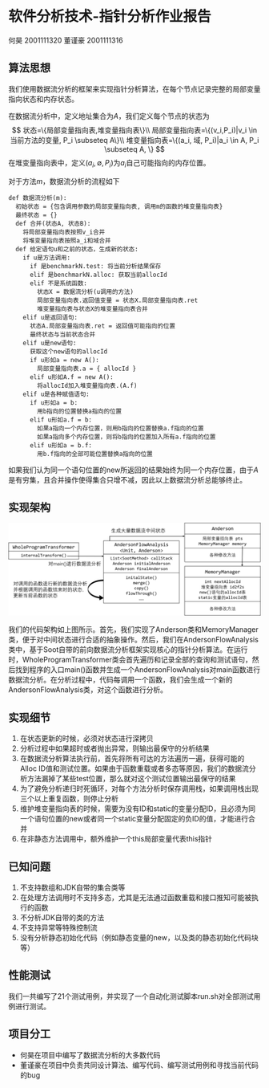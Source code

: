 # 软件分析技术-指针分析作业报告

何昊 2001111320    董谨豪 2001111316

## 算法思想

我们使用数据流分析的框架来实现指针分析算法，在每个节点记录完整的局部变量指向状态和内存状态。

在数据流分析中，定义地址集合为$A$，我们定义每个节点的状态为
$$
状态=\{局部变量指向表,堆变量指向表\}\\
局部变量指向表=\{(v_i,P_i)|v_i \in 当前方法的变量, P_i \subseteq A\}\\
堆变量指向表=\{(a_i, 域, P_i)|a_i \in A, P_i \subseteq A, \}
$$
在堆变量指向表中，定义$(a_i,\emptyset,P_i)$为$a_i$自己可能指向的内存位置。

对于方法$m$，数据流分析的流程如下

```
def 数据流分析(m):
  初始状态 = {包含调用参数的局部变量指向表, 调用m的函数的堆变量指向表}
  最终状态 = {}
  def 合并(状态A, 状态B): 
    将局部变量指向表按照v_i合并
    将堆变量指向表按照a_i和域合并
  def 给定语句u和之前的状态，生成新的状态:
    if u是方法调用:
      if 是benchmarkN.test: 将当前分析结果保存
      elif 是benchmarkN.alloc: 获取当前allocId
      elif 不是系统函数: 
        状态X = 数据流分析(u调用的方法)
        局部变量指向表.返回值变量 = 状态X.局部变量指向表.ret
        堆变量指向表与状态X的堆变量指向表合并
    elif u是返回语句:
      状态A.局部变量指向表.ret = 返回值可能指向的位置
      最终状态与当前状态合并
    elif u是new语句:
      获取这个new语句的allocId
      if u形如a = new A():
        局部变量指向表.a = { allocId }
      elif u形如A.f = new A():
        将allocId加入堆变量指向表.(A.f)
    elif u是各种赋值语句:
      if u形如a = b:
        用b指向的位置替换a指向的位置
      elif u形如a.f = b:
        如果a指向一个内存位置，则用b指向的位置替换a.f指向的位置
        如果a指向多个内存位置，则将b指向的位置加入所有a.f指向的位置
      elif u形如a = b.f:
        用b.f指向的全部可能位置替换a指向的位置
```

如果我们认为同一个语句位置的new所返回的结果始终为同一个内存位置，由于$A$是有穷集，且合并操作使得集合只增不减，因此以上数据流分析总能够终止。

## 实现架构

![](arch.png)



我们的代码架构如上图所示。首先，我们实现了Anderson类和MemoryManager类，便于对中间状态进行合适的抽象操作。然后，我们在AndersonFlowAnalysis类中，基于Soot自带的前向数据流分析框架实现核心的指针分析算法。在运行时，WholeProgramTransformer类会首先遍历和记录全部的查询和测试语句，然后找到程序的入口main()函数并生成一个AndersonFlowAnalysis对main函数进行数据流分析。在分析过程中，代码每调用一个函数，我们会生成一个新的AndersonFlowAnalysis类，对这个函数进行分析。

## 实现细节

1. 在状态更新的时候，必须对状态进行深拷贝
2. 分析过程中如果超时或者抛出异常，则输出最保守的分析结果
3. 在数据流分析算法执行前，首先将所有可达的方法遍历一遍，获得可能的Alloc ID值和测试位置。如果由于函数重载或者多态等原因，我们的数据流分析方法漏掉了某些test位置，那么就对这个测试位置输出最保守的结果
4. 为了避免分析递归时死循环，对每个方法分析时保存调用栈，如果调用栈出现三个以上重复函数，则停止分析
5. 维护堆变量指向表的时候，需要为没有ID和static的变量分配ID，且必须为同一个语句位置的new或者同一个static变量分配固定的负ID的值，才能进行合并
6. 在非静态方法调用中，额外维护一个this局部变量代表this指针

## 已知问题

1. 不支持数组和JDK自带的集合类等
2. 在处理方法调用时不支持多态，尤其是无法通过函数重载和接口推知可能被执行的函数
3. 不分析JDK自带的类的方法
4. 不支持异常等特殊控制流
5. 没有分析静态初始化代码（例如静态变量的new，以及类的静态初始化代码块等）

## 性能测试

我们一共编写了21个测试用例，并实现了一个自动化测试脚本run.sh对全部测试用例进行测试。

## 项目分工

* 何昊在项目中编写了数据流分析的大多数代码
* 董谨豪在项目中负责共同设计算法、编写代码、编写测试用例和寻找当前代码的bug